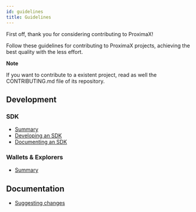 ```yaml
---
id: guidelines
title: Guidelines
---
```

First off, thank you for considering contributing to ProximaX!

Follow these guidelines for contributing to ProximaX projects, achieving the best quality with the less effort.

<div class=info>

**Note**

If you want to contribute to a existent project, read as well the CONTRIBUTING.md file of its repository.

</div>

## Development

### SDK

- [Summary](../sdks/languages.md)
- [Developing an SDK](../sdks/development.md)
- [Documenting an SDK](../sdks/documentation.md)

### Wallets & Explorers

- [Summary](../wallets-explorers.md)

## Documentation

- [Suggesting changes](./suggesting-changes.md)


